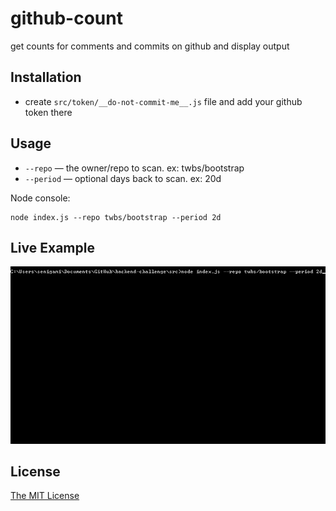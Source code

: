 # github-count

get counts for comments and commits on github and display output

## Installation
* create `src/token/__do-not-commit-me__.js` file and add your github token there

## Usage
* `--repo` — the owner/repo to scan. ex: twbs/bootstrap
* `--period` — optional days back to scan. ex: 20d

Node console:

```
node index.js --repo twbs/bootstrap --period 2d
```

## Live Example
![Example Gif](example.gif)

## License

[The MIT License](https://raw.githubusercontent.com/paulmillr/mit/master/README.md)
